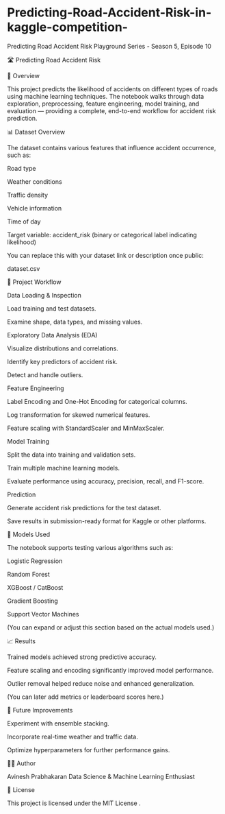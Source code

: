 # Predicting-Road-Accident-Risk-in-kaggle-competition-
Predicting Road Accident Risk Playground Series - Season 5, Episode 10


🛣️ Predicting Road Accident Risk


📘 Overview

This project predicts the likelihood of accidents on different types of roads using machine learning techniques.
The notebook walks through data exploration, preprocessing, feature engineering, model training, and evaluation — providing a complete, end-to-end workflow for accident risk prediction.

📊 Dataset Overview

The dataset contains various features that influence accident occurrence, such as:

Road type

Weather conditions

Traffic density

Vehicle information

Time of day

Target variable: accident_risk (binary or categorical label indicating likelihood)

You can replace this with your dataset link or description once public:

dataset.csv

🧠 Project Workflow

Data Loading & Inspection

Load training and test datasets.

Examine shape, data types, and missing values.

Exploratory Data Analysis (EDA)

Visualize distributions and correlations.

Identify key predictors of accident risk.

Detect and handle outliers.

Feature Engineering

Label Encoding and One-Hot Encoding for categorical columns.

Log transformation for skewed numerical features.

Feature scaling with StandardScaler and MinMaxScaler.

Model Training

Split the data into training and validation sets.

Train multiple machine learning models.

Evaluate performance using accuracy, precision, recall, and F1-score.

Prediction

Generate accident risk predictions for the test dataset.

Save results in submission-ready format for Kaggle or other platforms.

🧩 Models Used

The notebook supports testing various algorithms such as:

Logistic Regression

Random Forest

XGBoost / CatBoost

Gradient Boosting

Support Vector Machines

(You can expand or adjust this section based on the actual models used.)


📈 Results

Trained models achieved strong predictive accuracy.

Feature scaling and encoding significantly improved model performance.

Outlier removal helped reduce noise and enhanced generalization.

(You can later add metrics or leaderboard scores here.)

🚀 Future Improvements

Experiment with ensemble stacking.

Incorporate real-time weather and traffic data.

Optimize hyperparameters for further performance gains.

👨‍💻 Author

Avinesh Prabhakaran
Data Science & Machine Learning Enthusiast

📜 License

This project is licensed under the MIT License
.
